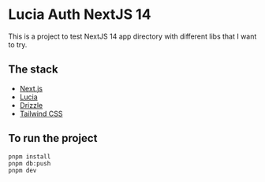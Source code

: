 # Lucia Auth NextJS 14

This is a project to test NextJS 14 app directory with different libs that I want to try.

## The stack

- [Next.js](https://nextjs.org)
- [Lucia](https://lucia-auth.com/)
- [Drizzle](https://orm.drizzle.team/)
- [Tailwind CSS](https://tailwindcss.com)

## To run the project

```
pnpm install
pnpm db:push
pnpm dev
```
